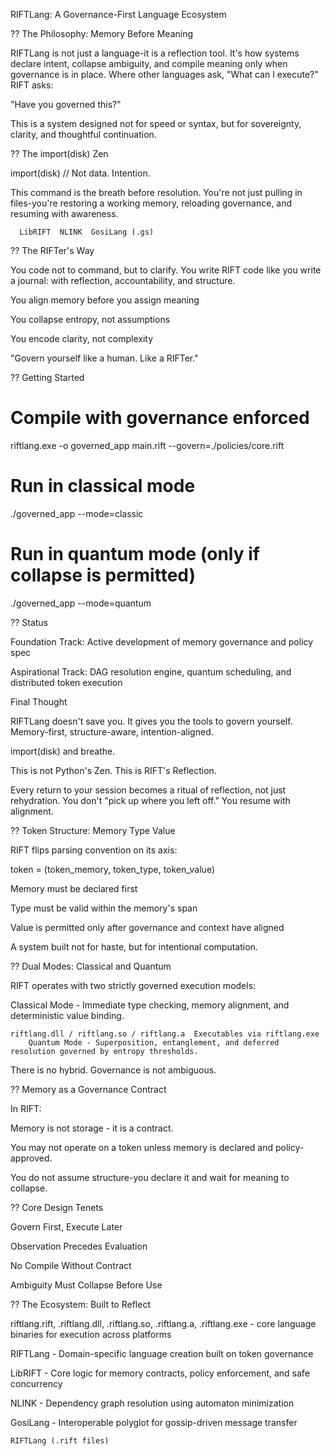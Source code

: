 RIFTLang: A Governance-First Language Ecosystem

?? The Philosophy: Memory Before Meaning

RIFTLang is not just a language-it is a reflection tool. It's how systems declare intent, collapse ambiguity, and compile meaning only when governance is in place. Where other languages ask, "What can I execute?" RIFT asks:

"Have you governed this?"

This is a system designed not for speed or syntax, but for sovereignty, clarity, and thoughtful continuation.

?? The import(disk) Zen

import(disk) // Not data. Intention.

This command is the breath before resolution. You're not just pulling in files-you're restoring a working memory, reloading governance, and resuming with awareness.


      LibRIFT  NLINK  GosiLang (.gs)

?? The RIFTer's Way

You code not to command, but to clarify. You write RIFT code like you write a journal: with reflection, accountability, and structure.

You align memory before you assign meaning

You collapse entropy, not assumptions

You encode clarity, not complexity

"Govern yourself like a human. Like a RIFTer."

?? Getting Started

# Compile with governance enforced
riftlang.exe -o governed_app main.rift --govern=./policies/core.rift

# Run in classical mode
./governed_app --mode=classic

# Run in quantum mode (only if collapse is permitted)
./governed_app --mode=quantum

?? Status

Foundation Track: Active development of memory governance and policy spec

Aspirational Track: DAG resolution engine, quantum scheduling, and distributed token execution

Final Thought

RIFTLang doesn't save you. It gives you the tools to govern yourself. Memory-first, structure-aware, intention-aligned.

import(disk) and breathe.

This is not Python's Zen. This is RIFT's Reflection.

Every return to your session becomes a ritual of reflection, not just rehydration. You don't "pick up where you left off." You resume with alignment.

?? Token Structure: Memory  Type  Value

RIFT flips parsing convention on its axis:

token = (token_memory, token_type, token_value)

Memory must be declared first

Type must be valid within the memory's span

Value is permitted only after governance and context have aligned

A system built not for haste, but for intentional computation.

?? Dual Modes: Classical and Quantum

RIFT operates with two strictly governed execution models:

Classical Mode - Immediate type checking, memory alignment, and deterministic value binding.


    riftlang.dll / riftlang.so / riftlang.a  Executables via riftlang.exe
        Quantum Mode - Superposition, entanglement, and deferred resolution governed by entropy thresholds.

There is no hybrid. Governance is not ambiguous.

?? Memory as a Governance Contract

In RIFT:

Memory is not storage - it is a contract.

You may not operate on a token unless memory is declared and policy-approved.

You do not assume structure-you declare it and wait for meaning to collapse.

?? Core Design Tenets

Govern First, Execute Later

Observation Precedes Evaluation

No Compile Without Contract

Ambiguity Must Collapse Before Use

?? The Ecosystem: Built to Reflect

riftlang.rift, .riftlang.dll, .riftlang.so, .riftlang.a, .riftlang.exe - core language binaries for execution across platforms

RIFTLang - Domain-specific language creation built on token governance

LibRIFT - Core logic for memory contracts, policy enforcement, and safe concurrency

NLINK - Dependency graph resolution using automaton minimization

GosiLang - Interoperable polyglot for gossip-driven message transfer

    RIFTLang (.rift files)
        
